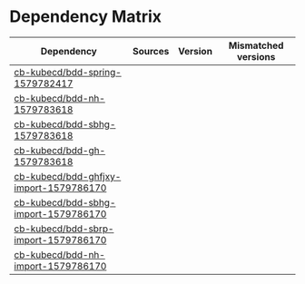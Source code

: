 # Dependency Matrix

Dependency | Sources | Version | Mismatched versions
---------- | ------- | ------- | -------------------
[cb-kubecd/bdd-spring-1579782417](https://github.com/cb-kubecd/bdd-spring-1579782417.git) |  | []() | 
[cb-kubecd/bdd-nh-1579783618](https://github.com/cb-kubecd/bdd-nh-1579783618.git) |  | []() | 
[cb-kubecd/bdd-sbhg-1579783618](https://github.com/cb-kubecd/bdd-sbhg-1579783618.git) |  | []() | 
[cb-kubecd/bdd-gh-1579783618](https://github.com/cb-kubecd/bdd-gh-1579783618.git) |  | []() | 
[cb-kubecd/bdd-ghfjxy-import-1579786170](https://github.com/cb-kubecd/bdd-ghfjxy-import-1579786170.git) |  | []() | 
[cb-kubecd/bdd-sbhg-import-1579786170](https://github.com/cb-kubecd/bdd-sbhg-import-1579786170.git) |  | []() | 
[cb-kubecd/bdd-sbrp-import-1579786170](https://github.com/cb-kubecd/bdd-sbrp-import-1579786170.git) |  | []() | 
[cb-kubecd/bdd-nh-import-1579786170](https://github.com/cb-kubecd/bdd-nh-import-1579786170.git) |  | []() | 
